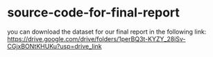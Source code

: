 # source-code-for-final-report

you can download the dataset for our final report in the following link: https://drive.google.com/drive/folders/1perBQ3t-KYZY_28iSv-CGjxBONtKHUKu?usp=drive_link
